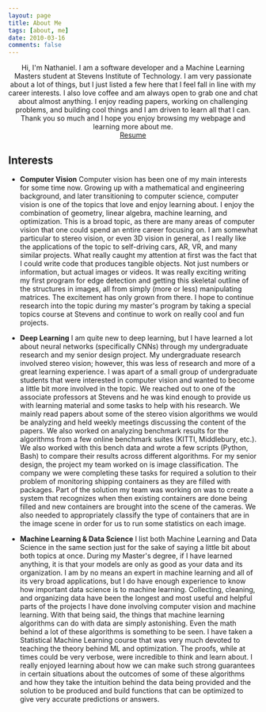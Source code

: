 ```yaml
---
layout: page
title: About Me
tags: [about, me]
date: 2010-03-16
comments: false
---
```

    
<center>Hi, I'm Nathaniel. I am a software developer and a Machine Learning Masters student at Stevens Institute of Technology. I am very passionate about a lot of things, but I just listed a few here that I feel fall in line with my career interests. I also love coffee and am always open to grab one and chat about almost anything. I enjoy reading papers, working on challenging problems, and building cool things and I am driven to learn all that I can. Thank you so much and I hope you enjoy browsing my webpage and learning more about me.</center>

<center><a href="../assets/files/resume.pdf" target="_blank" class="btn">Resume</a></center>

## Interests
* <b>Computer Vision</b> Computer vision has been one of my main interests for some time now. Growing up with a mathematical and engineering background, and later transitioning to computer science, computer vision is one of the topics that love and enjoy learning about. I enjoy the combination of geometry, linear algebra, machine learning, and optimization. This is a broad topic, as there are many areas of computer vision that one could spend an entire career focusing on. I am somewhat particular to stereo vision, or even 3D vision in general, as I really like the applications of the topic to self-driving cars, AR, VR, and many similar projects. What really caught my attention at first was the fact that I could write code that produces tangible objects. Not just numbers or information, but actual images or videos. It was really exciting writing my first program for edge detection and getting this skeletal outline of the structures in images, all from simply (more or less) manipulating matrices. The excitement has only grown from there. I hope to continue research into the topic during my master's program by taking a special topics course at Stevens and continue to work on really cool and fun projects.

* <b>Deep Learning</b> I am quite new to deep learning, but I have learned a lot about neural networks (specifically CNNs) through my undergraduate research and my senior design project. My undergraduate research involved stereo vision; however, this was less of research and more of a great learning experience. I was apart of a small group of undergraduate students that were interested in computer vision and wanted to become a little bit more involved in the topic. We reached out to one of the associate professors at Stevens and he was kind enough to provide us with learning material and some tasks to help with his research. We mainly read papers about some of the stereo vision algorithms we would be analyzing and held weekly meetings discussing the content of the papers. We also worked on analyzing benchmark results for the algorithms from a few online benchmark suites (KITTI, Middlebury, etc.). We also worked with this bench data and wrote a few scripts (Python, Bash) to compare their results across different algorithms. For my senior design, the project my team worked on is image classification. The company we were completing these tasks for required a solution to their problem of monitoring shipping containers as they are filled with packages. Part of the solution my team was working on was to create a system that recognizes when then existing containers are done being filled and new containers are brought into the scene of the cameras. We also needed to appropriately classify the type of containers that are in the image scene in order for us to run some statistics on each image. 

* <b>Machine Learning & Data Science</b> I list both Machine Learning and Data Science in the same section just for the sake of saying a little bit about both topics at once. During my Master's degree, if I have learned anything, it is that your models are only as good as your data and its organization. I am by no means an expert in machine learning and all of its very broad applications, but I do have enough experience to know how important data science is to machine learning. Collecting, cleaning, and organizing data have been the longest and most useful and helpful parts of the projects I have done involving computer vision and machine learning. With that being said, the things that machine learning algorithms can do with data are simply astonishing. Even the math behind a lot of these algorithms is something to be seen. I have taken a Statistical Machine Learning course that was very much devoted to teaching the theory behind ML and optimization. The proofs, while at times could be very verbose, were incredible to think and learn about. I really enjoyed learning about how we can make such strong guarantees in certain situations about the outcomes of some of these algorithms and how they take the intuition behind the data being provided and the solution to be produced and build functions that can be optimized to give very accurate predictions or answers.
